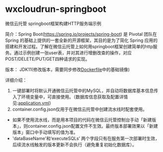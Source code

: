 # wxcloudrun-springboot
微信云托管 springboot框架构建HTTP服务端示例

简介：Spring Boot(https://spring.io/projects/spring-boot) 是 Pivotal 团队在 Spring 的基础上提供的一套全新的开源框架，其目的是为了简化 Spring 应用的搭建和开发过程。了解在微信云托管上如何用springboot框架创建简单的http服务。通过示例创建一张user表，并对其进行增删改查的操作，对应POST/DELETE/PUT/GET四种请求的实现。

版本： JDK11(修改版本，需要同步修改[Dockerfile](https://github.com/WeixinCloud/wxcloudrun-springboot/blob/main/Dockerfile)中的基础镜像)

详细介绍：
1. 一键部署时将默认开通微信云托管中的MySQL，并自动将数据库基本信息传入了环境变量中，可直接使用。（数据库信息获取及配置详情见:[application.yml](https://github.com/WeixinCloud/wxcloudrun-springboot/blob/main/src/main/resources/application.yml)）
2. container.config.json仅用于在微信云托管中创建流水线时配套使用。
  * 如果不使用流水线，而是用本项目的代码在微信云托管控制台手动「新建版本」，则container.config.json配置文件不生效。最终版本部署效果以「新建版本」窗口中手动填写的值为准。
  * 'dataBaseName'和‘executeSQLs’ 两个字段只有在服务第一次部署时生效，后续流水线触发的版本更新不会执行（避免重复初始化数据库）。
